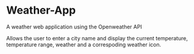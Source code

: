 # Weather-App
A weather web application using the Openweather API 

Allows the user to enter a city name and display the current temperature, temperature range, weather and a correspoding weather icon.
